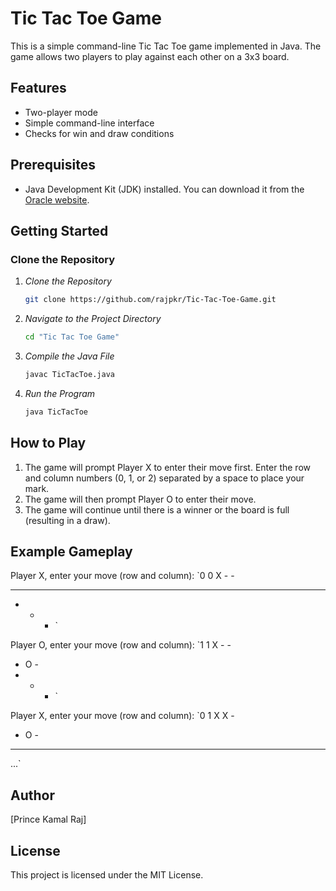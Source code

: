 # Tic Tac Toe Game

This is a simple command-line Tic Tac Toe game implemented in Java. The game allows two players to play against each other on a 3x3 board.

## Features

- Two-player mode
- Simple command-line interface
- Checks for win and draw conditions

## Prerequisites

- Java Development Kit (JDK) installed. You can download it from the [Oracle website](https://www.oracle.com/java/technologies/javase-downloads.html).

## Getting Started

### Clone the Repository
  
1. *Clone the Repository*
    ```sh
    git clone https://github.com/rajpkr/Tic-Tac-Toe-Game.git
    ```

2. *Navigate to the Project Directory*
    ```sh
    cd "Tic Tac Toe Game"
    ```

3. *Compile the Java File*
    ```sh
    javac TicTacToe.java
    ```

4. *Run the Program*
    ```sh
    java TicTacToe
    ```

## How to Play

1. The game will prompt Player X to enter their move first. Enter the row and column numbers (0, 1, or 2)  separated by a space to place your mark.
2. The game will then prompt Player O to enter their move.
3. The game will continue until there is a winner or the board is full (resulting in a draw).

## Example Gameplay

Player X, enter your move (row and column):
`0 0
X - - 
- - - 
- - - `

Player O, enter your move (row and column): 
`1 1
X - - 
- O - 
- - - `

Player X, enter your move (row and column): 
`0 1
X X - 
- O - 
- - -
...`

## Author
[Prince Kamal Raj]

## License
This project is licensed under the MIT License.
